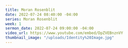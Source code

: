 ```yaml
---
title: Moran Rosenblit
date: 2022-07-24 08:40:00 -04:00
series: Moran Rosenblit
week: 1
sermon_date: 2022-07-24 09:00:00 -04:00
video_url: https://www.youtube.com/embed/DpZVEBnznVY
thumbnail_image: "/uploads/Identity%20Image.jpg"
---
```


